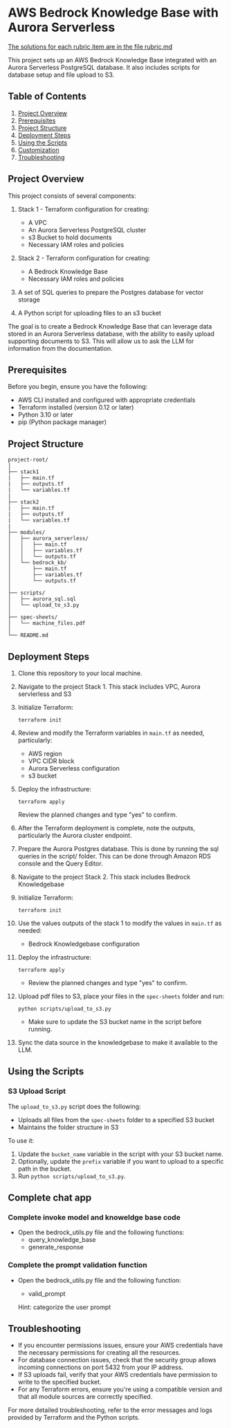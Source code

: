 # AWS Bedrock Knowledge Base with Aurora Serverless

[The solutions for each rubric item are in the file rubric.md](rubric.md)

This project sets up an AWS Bedrock Knowledge Base integrated with an Aurora Serverless PostgreSQL database. It also includes scripts for database setup and file upload to S3.

## Table of Contents

1. [Project Overview](#project-overview)
2. [Prerequisites](#prerequisites)
3. [Project Structure](#project-structure)
4. [Deployment Steps](#deployment-steps)
5. [Using the Scripts](#using-the-scripts)
6. [Customization](#customization)
7. [Troubleshooting](#troubleshooting)

## Project Overview

This project consists of several components:

1. Stack 1 - Terraform configuration for creating:
   - A VPC
   - An Aurora Serverless PostgreSQL cluster
   - s3 Bucket to hold documents
   - Necessary IAM roles and policies

2. Stack 2 - Terraform configuration for creating:
   - A Bedrock Knowledge Base
   - Necessary IAM roles and policies

3. A set of SQL queries to prepare the Postgres database for vector storage
4. A Python script for uploading files to an s3 bucket

The goal is to create a Bedrock Knowledge Base that can leverage data stored in an Aurora Serverless database, with the ability to easily upload supporting documents to S3. This will allow us to ask the LLM for information from the documentation.

## Prerequisites

Before you begin, ensure you have the following:

- AWS CLI installed and configured with appropriate credentials
- Terraform installed (version 0.12 or later)
- Python 3.10 or later
- pip (Python package manager)

## Project Structure

```
project-root/
│
├── stack1
|   ├── main.tf
|   ├── outputs.tf
|   └── variables.tf
|
├── stack2
|   ├── main.tf
|   ├── outputs.tf
|   └── variables.tf
|
├── modules/
│   ├── aurora_serverless/
│   │   ├── main.tf
│   │   ├── variables.tf
│   │   └── outputs.tf
│   └── bedrock_kb/
│       ├── main.tf
│       ├── variables.tf
│       └── outputs.tf
│
├── scripts/
│   ├── aurora_sql.sql
│   └── upload_to_s3.py
│
├── spec-sheets/
│   └── machine_files.pdf
│
└── README.md
```

## Deployment Steps

1. Clone this repository to your local machine.

2. Navigate to the project Stack 1. This stack includes VPC, Aurora servlerless and S3

3. Initialize Terraform:
   ```
   terraform init
   ```

4. Review and modify the Terraform variables in `main.tf` as needed, particularly:
   - AWS region
   - VPC CIDR block
   - Aurora Serverless configuration
   - s3 bucket

5. Deploy the infrastructure:
   ```
   terraform apply
   ```
   Review the planned changes and type "yes" to confirm.

6. After the Terraform deployment is complete, note the outputs, particularly the Aurora cluster endpoint.

7. Prepare the Aurora Postgres database. This is done by running the sql queries in the script/ folder. This can be done through Amazon RDS console and the Query Editor.

8. Navigate to the project Stack 2. This stack includes Bedrock Knowledgebase

9. Initialize Terraform:
   ```
   terraform init
   ```

10. Use the values outputs of the stack 1 to modify the values in `main.tf` as needed:
     - Bedrock Knowledgebase configuration

11. Deploy the infrastructure:
      ```
      terraform apply
      ```
      - Review the planned changes and type "yes" to confirm.


12. Upload pdf files to S3, place your files in the `spec-sheets` folder and run:
      ```
      python scripts/upload_to_s3.py
      ```
      - Make sure to update the S3 bucket name in the script before running.

13. Sync the data source in the knowledgebase to make it available to the LLM.

## Using the Scripts

### S3 Upload Script

The `upload_to_s3.py` script does the following:
- Uploads all files from the `spec-sheets` folder to a specified S3 bucket
- Maintains the folder structure in S3

To use it:
1. Update the `bucket_name` variable in the script with your S3 bucket name.
2. Optionally, update the `prefix` variable if you want to upload to a specific path in the bucket.
3. Run `python scripts/upload_to_s3.py`.

## Complete chat app

### Complete invoke model and knoweldge base code
- Open the bedrock_utils.py file and the following functions:
  - query_knowledge_base
  - generate_response

### Complete the prompt validation function
- Open the bedrock_utils.py file and the following function:
  - valid_prompt

  Hint: categorize the user prompt

## Troubleshooting

- If you encounter permissions issues, ensure your AWS credentials have the necessary permissions for creating all the resources.
- For database connection issues, check that the security group allows incoming connections on port 5432 from your IP address.
- If S3 uploads fail, verify that your AWS credentials have permission to write to the specified bucket.
- For any Terraform errors, ensure you're using a compatible version and that all module sources are correctly specified.

For more detailed troubleshooting, refer to the error messages and logs provided by Terraform and the Python scripts.

